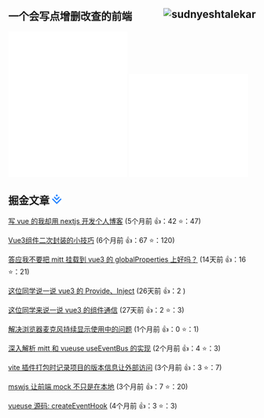 ## 一个会写点增删改查的前端 <img align="right" src="https://komarev.com/ghpvc/?username=vaebe" alt="sudnyeshtalekar" />

<div>
  <img src="https://github.com/vaebe/vaebe/blob/main/metrics1.svg" width="48%" />
  <img src="https://github.com/vaebe/vaebe/blob/main/metrics2.svg" width="48%" />
</div>

<!-- juejin-posts start -->
## 掘金文章 <img src='https://raw.githubusercontent.com/vaebe/juejin-posts-action/main/assets/juejin.svg' alt='juejin' width='20' height='20'/>

[写 vue 的我却用 nextjs 开发个人博客](https://juejin.cn/post/7430494779698806784) (5个月前 👍：42 ⭐：47)

[Vue3组件二次封装的小技巧](https://juejin.cn/post/7413194176006324275) (6个月前 👍：67 ⭐：120)

[答应我不要把 mitt 挂载到 vue3 的 globalProperties 上好吗？](https://juejin.cn/post/7484705232904814618) (14天前 👍：16 ⭐：21)

[这位同学说一说 vue3 的 Provide、Inject](https://juejin.cn/post/7480514589253468169) (26天前 👍：2 )

[这位同学来说一说 vue3 的组件通信](https://juejin.cn/post/7480081951517900800) (27天前 👍：2 ⭐：3)

[解决浏览器麦克风持续显示使用中的问题](https://juejin.cn/post/7476977628777431092) (1个月前 👍：0 ⭐：1)

[深入解析 mitt 和 vueuse useEventBus 的实现](https://juejin.cn/post/7457228085830778895) (2个月前 👍：4 ⭐：3)

[vite 插件打包时记录项目的版本信息让外部访问](https://juejin.cn/post/7456809080344133667) (3个月前 👍：3 ⭐：7)

[mswjs 让前端 mock 不只是在本地](https://juejin.cn/post/7445926398400102440) (3个月前 👍：7 ⭐：20)

[vueuse 源码: createEventHook](https://juejin.cn/post/7439367850488070159) (4个月前 👍：3 ⭐：3)
<!-- juejin-posts end -->

